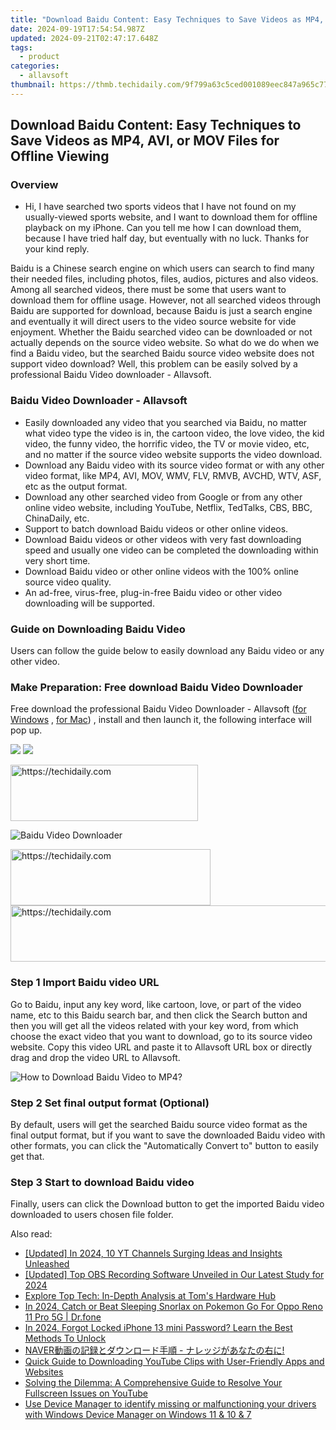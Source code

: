 ```yaml
---
title: "Download Baidu Content: Easy Techniques to Save Videos as MP4, AVI, or MOV Files for Offline Viewing"
date: 2024-09-19T17:54:54.987Z
updated: 2024-09-21T02:47:17.648Z
tags:
  - product
categories:
  - allavsoft
thumbnail: https://thmb.techidaily.com/9f799a63c5ced001089eec847a965c77100b85a292d3d2c56946946b1d875c1f.jpg
---
```


## Download Baidu Content: Easy Techniques to Save Videos as MP4, AVI, or MOV Files for Offline Viewing

### Overview

* Hi, I have searched two sports videos that I have not found on my usually-viewed sports website, and I want to download them for offline playback on my iPhone. Can you tell me how I can download them, because I have tried half day, but eventually with no luck. Thanks for your kind reply.

Baidu is a Chinese search engine on which users can search to find many their needed files, including photos, files, audios, pictures and also videos. Among all searched videos, there must be some that users want to download them for offline usage. However, not all searched videos through Baidu are supported for download, because Baidu is just a search engine and eventually it will direct users to the video source website for vide enjoyment. Whether the Baidu searched video can be downloaded or not actually depends on the source video website. So what do we do when we find a Baidu video, but the searched Baidu source video website does not support video download? Well, this problem can be easily solved by a professional Baidu Video downloader - Allavsoft.

### Baidu Video Downloader - Allavsoft

* Easily downloaded any video that you searched via Baidu, no matter what video type the video is in, the cartoon video, the love video, the kid video, the funny video, the horrific video, the TV or movie video, etc, and no matter if the source video website supports the video download.
* Download any Baidu video with its source video format or with any other video format, like MP4, AVI, MOV, WMV, FLV, RMVB, AVCHD, WTV, ASF, etc as the output format.
* Download any other searched video from Google or from any other online video website, including YouTube, Netflix, TedTalks, CBS, BBC, ChinaDaily, etc.
* Support to batch download Baidu videos or other online videos.
* Download Baidu videos or other videos with very fast downloading speed and usually one video can be completed the downloading within very short time.
* Download Baidu video or other online videos with the 100% online source video quality.
* An ad-free, virus-free, plug-in-free Baidu video or other video downloading will be supported.

### Guide on Downloading Baidu Video

Users can follow the guide below to easily download any Baidu video or any other video.

### Make Preparation: Free download Baidu Video Downloader

Free download the professional Baidu Video Downloader - Allavsoft ([for Windows](https://tools.techidaily.com/allavsoft/products/) , [for Mac](https://tools.techidaily.com/allavsoft/products/)) , install and then launch it, the following interface will pop up.

[![](https://www.allavsoft.com/how-to/../images/how-to/free-download-win.jpg)](https://tools.techidaily.com/allavsoft/products/) [![](https://www.allavsoft.com/how-to/../images/how-to/free-download-mac.jpg)](https://tools.techidaily.com/allavsoft/products/)

<!-- affiliate ads begin -->
<a href="https://aligracehair.sjv.io/c/5597632/1902304/19272" target="_top" id="1902304">
  <img src="//a.impactradius-go.com/display-ad/19272-1902304" border="0" alt="https://techidaily.com" width="300" height="90"/>
</a>
<img height="0" width="0" src="https://aligracehair.sjv.io/i/5597632/1902304/19272" style="position:absolute;visibility:hidden;" border="0" />
<!-- affiliate ads end -->

![Baidu Video Downloader](https://www.allavsoft.com/how-to/../images/allavsoft/screen-shot-600.jpg)

<!-- affiliate ads begin -->
<a href="https://aligracehair.sjv.io/c/5597632/2135401/19272" target="_top" id="2135401">
  <img src="//a.impactradius-go.com/display-ad/19272-2135401" border="0" alt="https://techidaily.com" width="320" height="90"/>
</a>
<img height="0" width="0" src="https://aligracehair.sjv.io/i/5597632/2135401/19272" style="position:absolute;visibility:hidden;" border="0" />
<!-- affiliate ads end -->

<!-- affiliate ads begin -->
<a href="https://appsumo.8odi.net/c/5597632/2037319/7443" target="_top" id="2037319">
  <img src="//a.impactradius-go.com/display-ad/7443-2037319" border="0" alt="https://techidaily.com" width="728" height="90"/>
</a>
<img height="0" width="0" src="https://appsumo.8odi.net/i/5597632/2037319/7443" style="position:absolute;visibility:hidden;" border="0" />
<!-- affiliate ads end -->

### Step 1 Import Baidu video URL

Go to Baidu, input any key word, like cartoon, love, or part of the video name, etc to this Baidu search bar, and then click the Search button and then you will get all the videos related with your key word, from which choose the exact video that you want to download, go to its source video website. Copy this video URL and paste it to Allavsoft URL box or directly drag and drop the video URL to Allavsoft.

![How to Download Baidu Video to MP4?](https://www.allavsoft.com/how-to/../images/how-to/download-rtmp-video/download-rtmp-video.jpg)

### Step 2 Set final output format (Optional)

By default, users will get the searched Baidu source video format as the final output format, but if you want to save the downloaded Baidu video with other formats, you can click the "Automatically Convert to" button to easily get that.

### Step 3 Start to download Baidu video

Finally, users can click the Download button to get the imported Baidu video downloaded to users chosen file folder.

<ins class="adsbygoogle"
     style="display:block"
     data-ad-format="autorelaxed"
     data-ad-client="ca-pub-7571918770474297"
     data-ad-slot="1223367746"></ins>

<ins class="adsbygoogle"
     style="display:block"
     data-ad-client="ca-pub-7571918770474297"
     data-ad-slot="8358498916"
     data-ad-format="auto"
     data-full-width-responsive="true"></ins>

<span class="atpl-alsoreadstyle">Also read:</span>
<div><ul>
<li><a href="https://facebook-record-videos.techidaily.com/updated-in-2024-10-yt-channels-surging-ideas-and-insights-unleashed/"><u>[Updated] In 2024, 10 YT Channels Surging Ideas and Insights Unleashed</u></a></li>
<li><a href="https://screen-recording.techidaily.com/updated-top-obs-recording-software-unveiled-in-our-latest-study-for-2024/"><u>[Updated] Top OBS Recording Software Unveiled in Our Latest Study for 2024</u></a></li>
<li><a href="https://hardware-reviews.techidaily.com/explore-top-tech-in-depth-analysis-at-toms-hardware-hub/"><u>Explore Top Tech: In-Depth Analysis at Tom's Hardware Hub</u></a></li>
<li><a href="https://android-pokemon-go.techidaily.com/in-2024-catch-or-beat-sleeping-snorlax-on-pokemon-go-for-oppo-reno-11-pro-5g-drfone-by-drfone-virtual-android/"><u>In 2024, Catch or Beat Sleeping Snorlax on Pokemon Go For Oppo Reno 11 Pro 5G | Dr.fone</u></a></li>
<li><a href="https://ios-unlock.techidaily.com/in-2024-forgot-locked-iphone-13-mini-password-learn-the-best-methods-to-unlock-by-drfone-ios/"><u>In 2024, Forgot Locked iPhone 13 mini Password? Learn the Best Methods To Unlock</u></a></li>
<li><a href="https://discover-fantastic.techidaily.com/naver/"><u>NAVER動画の記録とダウンロード手順 - ナレッジがあなたの右に!</u></a></li>
<li><a href="https://discover-fantastic.techidaily.com/quick-guide-to-downloading-youtube-clips-with-user-friendly-apps-and-websites/"><u>Quick Guide to Downloading YouTube Clips with User-Friendly Apps and Websites</u></a></li>
<li><a href="https://discover-fantastic.techidaily.com/solving-the-dilemma-a-comprehensive-guide-to-resolve-your-fullscreen-issues-on-youtube/"><u>Solving the Dilemma: A Comprehensive Guide to Resolve Your Fullscreen Issues on YouTube</u></a></li>
<li><a href="https://techidaily.com/use-device-manager-to-identify-missing-or-malfunctioning-your-drivers-with-windows-device-manager-on-windows-11-and-10-and-7-by-drivereasy-guide/"><u>Use Device Manager to identify missing or malfunctioning your drivers with Windows Device Manager on Windows 11 & 10 & 7</u></a></li>
</ul></div>

